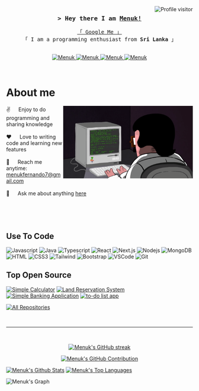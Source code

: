 

<a href="https://komarev.com/ghpvc/?username=menukfernando">
  <img
    align="right"
    src="https://komarev.com/ghpvc/?username=menukfernando&label=Visitors&color=0e75b6&style=flat"
    alt="Profile visitor"
  />
</a>

<!-- Intro  -->
<h3 align="center">
  <samp
    >&gt; Hey there I am
    <b><a target="_blank" href="#">Menuk!</a></b>
  </samp>
</h3>

<p align="center">
  <samp>
    <a href="https://www.google.com/search?q=Menuk+Fernando">「 Google Me 」</a>
    <br />
    「 I am a programming enthusiast from <b>Sri Lanka</b> 」
    <br />
    <br />
  </samp>
</p>

<p align="center">
  <a href="#" target="blank">
    <img
      src="https://img.shields.io/badge/Website-DC143C?style=for-the-badge&logo=medium&logoColor=white"
      alt="Menuk"
    />
  </a>

  <a href="www.linkedin.com/in/menuk-fernando" target="_blank">
    <img
      src="https://img.shields.io/badge/LinkedIn-0077B5?style=for-the-badge&logo=linkedin&logoColor=white"
      alt="Menuk"
    />
  </a>

  <a href="https://dev.to/menukfernando" target="_blank">
    <img
      src="https://img.shields.io/badge/dev.to-0A0A0A?style=for-the-badge&logo=dev.to&logoColor=white"
      alt="Menuk"
    />
  </a>

  <a href="https://instagram.com/menukk___" target="_blank">
    <img
      src="https://img.shields.io/badge/Instagram-fe4164?style=for-the-badge&logo=instagram&logoColor=white"
      alt="Menuk"
    />
  </a>
</p>
<br />

<!-- About Section -->

# About me

<p>
  <img
    align="right"
    width="350"
    src="/assests/programming.gif"
    alt="Coding gif"
  />

✌️ &emsp; Enjoy to do programming and sharing knowledge <br /><br />
❤️ &emsp; Love to writing code and learning new features<br /><br />
📧 &emsp; Reach me anytime: menukfernando7@gmail.com<br /><br />
💬 &emsp; Ask me about anything
[here](https://github.com/menukfernando/menukfernando/issues)

</p>

<br />
<br />
<br />

## Use To Code

![Javascript](https://img.shields.io/badge/Javascript-F0DB4F?style=for-the-badge&labelColor=black&logo=javascript&logoColor=F0DB4F)
![Java](https://img.shields.io/badge/Java-5382a1?style=for-the-badge&labelColor=black&logo=java&logoColor=#5382a1)
![Typescript](https://img.shields.io/badge/Typescript-007acc?style=for-the-badge&labelColor=black&logo=typescript&logoColor=007acc)
![React](https://img.shields.io/badge/-React-61DBFB?style=for-the-badge&labelColor=black&logo=react&logoColor=61DBFB)
![Next.js](https://img.shields.io/badge/next.js-000000?style=for-the-badge&logo=nextdotjs&logoColor=white)
![Nodejs](https://img.shields.io/badge/Nodejs-3C873A?style=for-the-badge&labelColor=black&logo=node.js&logoColor=3C873A)
![MongoDB](https://img.shields.io/badge/MongoDB-4EA94B?style=for-the-badge&logo=mongodb&logoColor=white)
![HTML](https://img.shields.io/badge/HTML5-E34F26?style=for-the-badge&logo=html5&logoColor=white)
![CSS3](https://img.shields.io/badge/CSS3-1572B6?style=for-the-badge&logo=css3&logoColor=white)
![Tailwind](https://img.shields.io/badge/Tailwind_CSS-092749?style=for-the-badge&logo=tailwindcss&logoColor=06B6D4&labelColor=000000)
![Bootstrap](https://img.shields.io/badge/Bootstrap-563D7C?style=for-the-badge&logo=bootstrap&logoColor=white)
![VSCode](https://img.shields.io/badge/Visual_Studio-0078d7?style=for-the-badge&logo=visual%20studio&logoColor=white)
![Git](https://img.shields.io/badge/Git-F05032?style=for-the-badge&logo=git&logoColor=white)
<br />

## Top Open Source 

[![Simple Calculator](https://github-readme-stats.vercel.app/api/pin/?username=menukfernando&repo=simple-calculater&border_color=7F3FBF&bg_color=0D1117&title_color=C9D1D9&text_color=8B949E&icon_color=7F3FBF)](https://github.com/menukfernando/simple-calculater)
[![Land Reservation System](https://github-readme-stats.vercel.app/api/pin/?username=menukfernando&repo=Land-Reservation-System&border_color=7F3FBF&bg_color=0D1117&title_color=C9D1D9&text_color=8B949E&icon_color=7F3FBF)](https://github.com/menukfernando/Land-Reservation-System/tree/master)
[![Simple Banking Application](https://github-readme-stats.vercel.app/api/pin/?username=menukfernando&repo=Simple-Banking-Application&border_color=7F3FBF&bg_color=0D1117&title_color=C9D1D9&text_color=8B949E&icon_color=7F3FBF)](https://github.com/menukfernando/Simple-Banking-Application)
[![to-do list app](https://github-readme-stats.vercel.app/api/pin/?username=menukfernando&repo=to-do-list-app&border_color=7F3FBF&bg_color=0D1117&title_color=C9D1D9&text_color=8B949E&icon_color=7F3FBF)](https://github.com/menukfernando/to-do-list-app)

<p align="left">
  <a href="https://github.com/menukfernando?tab=repositories" target="_blank"
    ><img
      alt="All Repositories"
      title="All Repositories"
      src="https://img.shields.io/badge/-All%20Repos-2962FF?style=for-the-badge&logo=koding&logoColor=white"
  /></a>
</p>

<br />
<hr />
<br />

<p align="center">
  <a href="https://github.com/menukfernando">
    <img
      src="https://github-readme-streak-stats.herokuapp.com/?user=menukfernando&theme=radical&border=7F3FBF&background=0D1117"
      alt="Menuk's GitHub streak"
    />
  </a>
</p>

<p align="center">
  <a href="https://github.com/alsiam">
    <img
      src="https://github-profile-summary-cards.vercel.app/api/cards/profile-details?username=menukfernando&theme=radical"
      alt="Menuk's GitHub Contribution"
    />
  </a>
</p>

<a>
  <a href="https://github.com/menukfernando"
    ><img
      alt="Menuk's Github Stats"
      src="https://denvercoder1-github-readme-stats.vercel.app/api?username=menukfernando&show_icons=true&count_private=true&theme=react&border_color=7F3FBF&bg_color=0D1117&title_color=F85D7F&icon_color=F8D866"
      height="192px"
      width="49.5%"
  /></a>
  <a href="https://github.com/menukfernando"
    ><img
      alt="Menuk's Top Languages"
      src="https://denvercoder1-github-readme-stats.vercel.app/api/top-langs/?username=menukfernando&langs_count=8&layout=compact&theme=react&border_color=7F3FBF&bg_color=0D1117&title_color=F85D7F&icon_color=F8D866"
      height="192px"
      width="49.5%"
  /></a>
  <br />
</a>

![Menuk's Graph](https://github-readme-activity-graph.vercel.app/graph?username=menukfernando&custom_title=Menuk's%20GitHub%20Activity%20Graph&bg_color=0D1117&color=7F3FBF&line=7F3FBF&point=7F3FBF&area_color=FFFFFF&title_color=FFFFFF&area=true)
